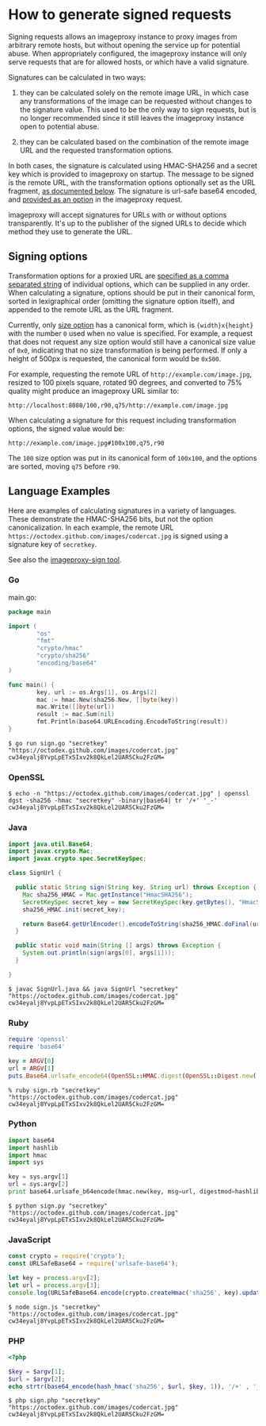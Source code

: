 # How to generate signed requests

Signing requests allows an imageproxy instance to proxy images from arbitrary
remote hosts, but without opening the service up for potential abuse.  When
appropriately configured, the imageproxy instance will only serve requests that
are for allowed hosts, or which have a valid signature.

Signatures can be calculated in two ways:

1. they can be calculated solely on the remote image URL, in which case any
   transformations of the image can be requested without changes to the
   signature value.  This used to be the only way to sign requests, but is no
   longer recommended since it still leaves the imageproxy instance open to
   potential abuse.

2. they can be calculated based on the combination of the remote image URL and
   the requested transformation options.

In both cases, the signature is calculated using HMAC-SHA256 and a secret key
which is provided to imageproxy on startup.  The message to be signed is the
remote URL, with the transformation options optionally set as the URL fragment,
[as documented below](#Signing-options).  The signature is url-safe base64
encoded, and [provided as an option][s-option] in the imageproxy request.

imageproxy will accept signatures for URLs with or without options
transparently.  It's up to the publisher of the signed URLs to decide which
method they use to generate the URL.

[s-option]: https://godoc.org/willnorris.com/go/imageproxy#hdr-Signature

## Signing options

Transformation options for a proxied URL are [specified as a comma separated
string][ParseOptions] of individual options, which can be supplied in any
order.  When calculating a signature, options should be put in their canonical
form, sorted in lexigraphical order (omitting the signature option itself), and
appended to the remote URL as the URL fragment.

Currently, only [size option][] has a canonical form, which is
`{width}x{height}` with the number `0` used when no value is specified.  For
example, a request that does not request any size option would still have a
canonical size value of `0x0`, indicating that no size transformation is being
performed.  If only a height of 500px is requested, the canonical form would be
`0x500`.

For example, requesting the remote URL of `http://example.com/image.jpg`,
resized to 100 pixels square, rotated 90 degrees, and converted to 75% quality
might produce an imageproxy URL similar to:

    http://localhost:8080/100,r90,q75/http://example.com/image.jpg

When calculating a signature for this request including transformation options,
the signed value would be:

    http://example.com/image.jpg#100x100,q75,r90

The `100` size option was put in its canonical form of `100x100`, and the
options are sorted, moving `q75` before `r90`.

[ParseOptions]: https://godoc.org/willnorris.com/go/imageproxy#ParseOptions
[size option]: https://godoc.org/willnorris.com/go/imageproxy#hdr-Size_and_Cropping

## Language Examples

Here are examples of calculating signatures in a variety of languages.  These
demonstrate the HMAC-SHA256 bits, but not the option canonicalization.  In each
example, the remote URL `https://octodex.github.com/images/codercat.jpg` is
signed using a signature key of `secretkey`.

See also the [imageproxy-sign tool](/cmd/imageproxy-sign).

### Go

main.go:
```go
package main

import (
        "os"
        "fmt"
        "crypto/hmac"
        "crypto/sha256"
        "encoding/base64"
)

func main() {
        key, url := os.Args[1], os.Args[2]
        mac := hmac.New(sha256.New, []byte(key))
        mac.Write([]byte(url))
        result := mac.Sum(nil)
        fmt.Println(base64.URLEncoding.EncodeToString(result))
}
```

```shell
$ go run sign.go "secretkey" "https://octodex.github.com/images/codercat.jpg"
cw34eyalj8YvpLpETxSIxv2k8QkLel2UAR5Cku2FzGM=
```

### OpenSSL

```shell
$ echo -n "https://octodex.github.com/images/codercat.jpg" | openssl dgst -sha256 -hmac "secretkey" -binary|base64| tr '/+' '_-'
cw34eyalj8YvpLpETxSIxv2k8QkLel2UAR5Cku2FzGM=
```

### Java

```java
import java.util.Base64;
import javax.crypto.Mac;
import javax.crypto.spec.SecretKeySpec;

class SignUrl {

  public static String sign(String key, String url) throws Exception {
    Mac sha256_HMAC = Mac.getInstance("HmacSHA256");
    SecretKeySpec secret_key = new SecretKeySpec(key.getBytes(), "HmacSHA256");
    sha256_HMAC.init(secret_key);

    return Base64.getUrlEncoder().encodeToString(sha256_HMAC.doFinal(url.getBytes()));
  }

  public static void main(String [] args) throws Exception {
    System.out.println(sign(args[0], args[1]));
  }

}
```

```shell
$ javac SignUrl.java && java SignUrl "secretkey" "https://octodex.github.com/images/codercat.jpg"
cw34eyalj8YvpLpETxSIxv2k8QkLel2UAR5Cku2FzGM=
```

### Ruby

```ruby
require 'openssl'
require 'base64'

key = ARGV[0]
url = ARGV[1]
puts Base64.urlsafe_encode64(OpenSSL::HMAC.digest(OpenSSL::Digest.new('sha256'), key, url)).strip()
```

```shell
% ruby sign.rb "secretkey" "https://octodex.github.com/images/codercat.jpg"
cw34eyalj8YvpLpETxSIxv2k8QkLel2UAR5Cku2FzGM=
```

### Python

```python
import base64
import hashlib
import hmac
import sys

key = sys.argv[1]
url = sys.argv[2]
print base64.urlsafe_b64encode(hmac.new(key, msg=url, digestmod=hashlib.sha256).digest())
```

````shell
$ python sign.py "secretkey" "https://octodex.github.com/images/codercat.jpg"
cw34eyalj8YvpLpETxSIxv2k8QkLel2UAR5Cku2FzGM=
````

### JavaScript

```javascript
const crypto = require('crypto');
const URLSafeBase64 = require('urlsafe-base64');

let key = process.argv[2];
let url = process.argv[3];
console.log(URLSafeBase64.encode(crypto.createHmac('sha256', key).update(url).digest()));
```

````shell
$ node sign.js "secretkey" "https://octodex.github.com/images/codercat.jpg"
cw34eyalj8YvpLpETxSIxv2k8QkLel2UAR5Cku2FzGM=
````

### PHP

````php
<?php

$key = $argv[1];
$url = $argv[2];
echo strtr(base64_encode(hash_hmac('sha256', $url, $key, 1)), '/+' , '_-');
````

````shell
$ php sign.php "secretkey" "https://octodex.github.com/images/codercat.jpg"
cw34eyalj8YvpLpETxSIxv2k8QkLel2UAR5Cku2FzGM=
````
